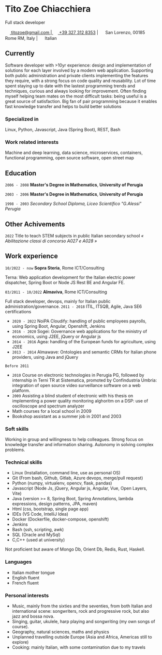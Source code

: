 # Tito Zoe Chiacchiera
Full stack developer

<div id="webaddress">
<a href="mailto:titozoe@gmail.com">
  <img src="https://raw.githubusercontent.com/FortAwesome/Font-Awesome/6.x/svgs/solid/envelope.svg" width="16" height="16">
  titozoe@gmail.com
</a>
|<a href="tel:00393273128353">
  <img src="https://raw.githubusercontent.com/FortAwesome/Font-Awesome/6.x/svgs/solid/phone.svg" width="16" height="16">
  +39 327 312 8353</a>    
| <img src="https://raw.githubusercontent.com/FortAwesome/Font-Awesome/6.x/svgs/solid/house.svg" width="16" height="16">
  San Lorenzo, 00185 Rome RM, Italy   
| <img src="https://raw.githubusercontent.com/FortAwesome/Font-Awesome/6.x/svgs/solid/flag.svg" width="16" height="16">
  Italian 
</div>


## Currently

Software developer with >10yr experience: design and implementation of solutions for each layer involved by a modern web application.
Supporting both public administration and private clients implementing the features they require, with a strong focus on code quality and reusability.
Lot of time spent staying up to date with the lastest programming trends and techniques, curious and always looking for improvement.
Often finding myself helping team mates on the most difficult tasks: being useful is a great source of satisfaction.
Big fan of pair programming because it enables fast knowledge transfer and helps to build better solutions

### Specialized in

Linux, Python, Javascript, Java (Spring Boot), REST, Bash

### Work related interests

Machine and deep learning, data science, microservices, containers, functional programming, open source software, open street map

## Education

`2006 - 2008`
__Master's Degree in Mathematics__, __University of Perugia__

`2003 - 2006`
__Master's Degree in Mathematics__, __University of Perugia__

`1998 - 2003`
_Secondary School Diploma, Liceo Scientifico "G.Alessi" Perugia_

## Other Achivements
`2022`
Title to teach STEM subjects in public Italian secondary school _« Abilitazione classi di concorso A027 e A028 »_ 

## Work experience

`10/2022 - now`
__Sopra Steria__, Rome ICT/Consulting

Terna: Web application development for the Italian electric power dispatcher, Spring Boot or Node JS Rest BE and Angular FE. 

`03/2011 - 10/2022`
__Almaviva__, Rome ICT/Consulting

Full stack developer, devops, mainly for Italian public administration/governance.
`2011 - 2018` ITIL, ITSQB, Agile, Java SE6 certifications
- `2020 - 2022` NoiPA Cloudify: handling of public employees payrolls, using Spring Boot, Angular, Openshift, Jenkins
- `2016 - 2020` Sogei: Governance web applications for the  ministry of economics, using J2EE, jQuery or Angular js
- `2014 - 2016` Agea: handling of the European funds for agriculture, using J2EE 
- `2013 - 2014` Almawave: Ontologies and semantic CRMs for Italian phone providers, using  Java and jQuery

`Before 2011`
- `2010` Course on electronic technologies in Perugia PG, followed by internship in Terni TR at Sistematica, promoted by Confindustria Umbria: 
integration of open source video surveillance software on a web platform.
- `2009` Assisting a blind student of electronic with his thesis on implementing a power quality monitoring alghoritm on a DSP: use of oscilloscope and spectrum analyzer
- Math courses for a local school in 2009
- Bookshop assistant as a summer job in 2001 and 2003


### Soft skills

Working in group and willingness to help colleagues. Strong focus on knowledge transfer and information sharing. 
Autonomy in solving complex problems.

### Technical skills

- Linux (Installation, command line, use as personal OS)
- Git (From bash, Github, Gitlab, Azure devops, merge/pull request)
- Python (numpy, virtualenv, opencv, flask, pandas)
- Javascript (Node Js, jQuery, Angular js, Angular, Vue, Open Layers, Vite)
- Java (version >= 8, Spring Boot, Spring Annotations, lambda expressions, design patterns, JPA, maven) 
- Html (css, bootstrap, single page app) 
- IDEs (VS Code, IntelliJ Idea)
- Docker (Dockerfile, docker-compose, openshift)
- Jenkins
- Bash (ssh, scripting, awk)
- SQL (Oracle and MySql)
- C,C++ (used at university)

Not proficient but aware of Mongo Db, Orient Db, Redis, Rust, Haskell.

### Languages

- Italian mother tongue
- English fluent
- French fluent

### Personal interests
- Music, mainly from the sixties and the seventies, from both Italian and international scene: 
songwriters, rock and progressive rock, but also jazz and bossa nova.
- Singing, guitar, ukulele, harp playing and songwriting (my own songs of course).
- Geography, natural sciences, maths and physics
- Unplanned travelling outside Europe (Asia and Africa, Americas still to explore)
- Cooking: mainly Italian, with some contamination due to my travels

<!-- ### Footer
Last updated: December 2022 -->


